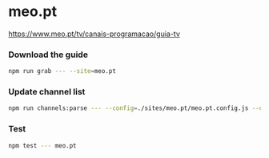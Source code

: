 # meo.pt

https://www.meo.pt/tv/canais-programacao/guia-tv

### Download the guide

```sh
npm run grab --- --site=meo.pt
```

### Update channel list

```sh
npm run channels:parse --- --config=./sites/meo.pt/meo.pt.config.js --output=./sites/meo.pt/meo.pt.channels.xml
```

### Test

```sh
npm test --- meo.pt
```
